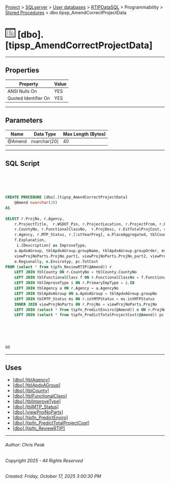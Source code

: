 #### 

[Project](../../../../../index.md) > [SQLserver](../../../../index.md) > [User databases](../../../index.md) > [RTIPDataSQL](../../index.md) > Programmability > [Stored Procedures](Stored_Procedures.md) > dbo.tipsp_AmendCorrectProjectData

# ![Stored Procedures](../../../../../Images/StoredProcedure32.png) [dbo].[tipsp_AmendCorrectProjectData]

---

## <a name="#properties"></a>Properties

| Property | Value |
|---|---|
| ANSI Nulls On | YES |
| Quoted Identifier On | YES |


---

## <a name="#parameters"></a>Parameters

| Name | Data Type | Max Length (Bytes) |
|---|---|---|
| @Amend | nvarchar(20) | 40 |


---

## <a name="#sqlscript"></a>SQL Script

```sql




CREATE PROCEDURE [dbo].[tipsp_AmendCorrectProjectData] 
	@Amend nvarchar(20)
AS

SELECT r.ProjNo, r.Agency,
	r.ProjectTitle,  r.WSDOT_Pin, r.ProjectLocation, r.ProjectFrom, r.ProjectTo, 
	r.CountyNo, r.FunctionalClassNo,  r.ProjDesc, r.EstTotalProjCost, r.EstTotalProjCostYear, 
	r.Agency, r.MTP_Status, r.[1stYearProg], a.PlaceAggregated, tblCounty.CountyDesc, 
	f.Explanation, 
	 i.[Description] as ImproveType,
	a.ApdxAGroup, tblApdxAGroup.groupName, tblApdxAGroup.groupOrder, ms.strMTPStatus, 
	viewProjNoParts.ProjNo_part1, viewProjNoParts.ProjNo_part2, viewProjNoParts.ProjNo_part3, 
	e.Regionally, e.Envirotyp, pc.TotCost
FROM (select * from tipfn_ReviewRTIP(@Amend)) r
	LEFT JOIN tblCounty ON r.CountyNo = tblCounty.CountyNo 
	LEFT JOIN tblFunctionalClass f ON r.FunctionalClassNo = f.FunctionalClassNo
	LEFT JOIN tblImproveType i ON r.PrimaryImpType = i.ID
	LEFT JOIN tblAgency a ON r.Agency = a.AgencyNo
	LEFT JOIN tblApdxAGroup ON a.ApdxAGroup = tblApdxAGroup.groupNo
	LEFT JOIN tblMTP_Status ms ON r.intMTPStatus = ms.intMTPStatus
	INNER JOIN viewProjNoParts ON r.ProjNo = viewProjNoParts.ProjNo
	LEFT JOIN (select * from tipfn_PredictEnviro(@Amend)) e ON r.ProjNo = e.ProjNo
	LEFT JOIN (select * from tipfn_PredictTotalProjectCost(@Amend)) pc ON r.ProjNo = pc.ProjID





GO

```


---

## <a name="#uses"></a>Uses

* [[dbo].[tblAgency]](../../Tables/dbo_tblAgency.md)
* [[dbo].[tblApdxAGroup]](../../Tables/dbo_tblApdxAGroup.md)
* [[dbo].[tblCounty]](../../Tables/dbo_tblCounty.md)
* [[dbo].[tblFunctionalClass]](../../Tables/dbo_tblFunctionalClass.md)
* [[dbo].[tblImproveType]](../../Tables/dbo_tblImproveType.md)
* [[dbo].[tblMTP_Status]](../../Tables/dbo_tblMTP_Status.md)
* [[dbo].[viewProjNoParts]](../../Views/dbo_viewProjNoParts.md)
* [[dbo].[tipfn_PredictEnviro]](../Functions/Table-valued_Functions/dbo_tipfn_PredictEnviro.md)
* [[dbo].[tipfn_PredictTotalProjectCost]](../Functions/Table-valued_Functions/dbo_tipfn_PredictTotalProjectCost.md)
* [[dbo].[tipfn_ReviewRTIP]](../Functions/Table-valued_Functions/dbo_tipfn_ReviewRTIP.md)


---

###### Author:  Chris Peak

###### Copyright 2025 - All Rights Reserved

###### Created: Friday, October 17, 2025 3:00:30 PM


